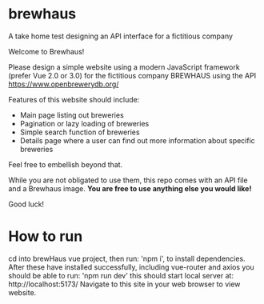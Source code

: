 # brewhaus

A take home test designing an API interface for a fictitious company

Welcome to Brewhaus!

Please design a simple website using a modern JavaScript framework (prefer Vue 2.0 or 3.0) for the fictitious company BREWHAUS using the API https://www.openbrewerydb.org/

Features of this website should include:

- Main page listing out breweries
- Pagination or lazy loading of breweries
- Simple search function of breweries
- Details page where a user can find out more information about specific breweries

Feel free to embellish beyond that.

While you are not obligated to use them, this repo comes with an API file and a Brewhaus image. **You are free to use anything else you would like!**

Good luck!

# How to run

cd into brewHaus vue project, then run:
'npm i', to install dependencies.
After these have installed successfully, including vue-router and axios
you should be able to run:
'npm run dev'
this should start local server at:
http://localhost:5173/
Navigate to this site in your web browser to view website.

